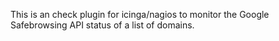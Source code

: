 This is an check plugin for icinga/nagios to monitor the Google Safebrowsing API status of a list of domains.